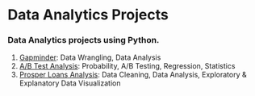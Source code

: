 # Data Analytics Projects

### Data Analytics projects using Python.

1. [Gapminder](https://github.com/currentco/data-analytics/tree/main/gapminder): Data Wrangling, Data Analysis
2. [A/B Test Analysis](https://github.com/currentco/data-analytics/tree/main/ab-testing): Probability, A/B Testing, Regression, Statistics
3. [Prosper Loans Analysis](https://github.com/currentco/data-analytics/tree/main/prosper-loan-data): Data Cleaning, Data Analysis, Exploratory & Explanatory Data Visualization
